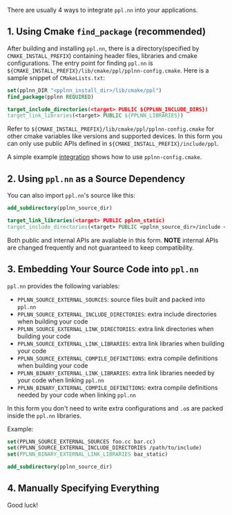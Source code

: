 There are usually 4 ways to integrate `ppl.nn` into your applications.

## 1. Using Cmake `find_package` (recommended)

After building and installing `ppl.nn`, there is a directory(specified by `CMAKE_INSTALL_PREFIX`) containing header files, libraries and cmake configurations. The entry point for finding `ppl.nn` is `${CMAKE_INSTALL_PREFIX}/lib/cmake/ppl/pplnn-config.cmake`. Here is a sample snippet of `CMakeLists.txt`:

```cmake
set(pplnn_DIR "<pplnn_install_dir>/lib/cmake/ppl")
find_package(pplnn REQUIRED)

target_include_directories(<target> PUBLIC ${PPLNN_INCLUDE_DIRS})
target_link_libraries(<target> PUBLIC ${PPLNN_LIBRARIES})
```

Refer to `${CMAKE_INSTALL_PREFIX}/lib/cmake/ppl/pplnn-config.cmake` for other cmake variables like versions and supported devices. In this form you can only use public APIs defined in `${CMAKE_INSTALL_PREFIX}/include/ppl`.

A simple example [integration](../../samples/cpp/integration) shows how to use `pplnn-config.cmake`.

## 2. Using `ppl.nn` as a Source Dependency

You can also import `ppl.nn`'s source like this:

```cmake
add_subdirectory(pplnn_source_dir)

target_link_libraries(<target> PUBLIC pplnn_static)
target_include_directories(<target> PUBLIC <pplnn_source_dir>/include <pplnn_source_dir>/src)
```

Both public and internal APIs are avaliable in this form. **NOTE** internal APIs are changed frequently and not guaranteed to keep compatibility.

## 3. Embedding Your Source Code into `ppl.nn`

`ppl.nn` provides the following variables:

* `PPLNN_SOURCE_EXTERNAL_SOURCES`: source files built and packed into `ppl.nn`
* `PPLNN_SOURCE_EXTERNAL_INCLUDE_DIRECTORIES`: extra include directories when building your code
* `PPLNN_SOURCE_EXTERNAL_LINK_DIRECTORIES`: extra link directories when building your code
* `PPLNN_SOURCE_EXTERNAL_LINK_LIBRARIES`: extra link libraries when building your code
* `PPLNN_SOURCE_EXTERNAL_COMPILE_DEFINITIONS`: extra compile definitions when building your code
* `PPLNN_BINARY_EXTERNAL_LINK_LIBRARIES`: extra link libraries needed by your code when linking `ppl.nn`
* `PPLNN_BINARY_EXTERNAL_COMPILE_DEFINITIONS`: extra compile definitions needed by your code when linking `ppl.nn`

In this form you don't need to write extra configurations and `.o`s are packed inside the `ppl.nn` libraries.

Example:

```cmake
set(PPLNN_SOURCE_EXTERNAL_SOURCES foo.cc bar.cc)
set(PPLNN_SOURCE_EXTERNAL_INCLUDE_DIRECTORIES /path/to/include)
set(PPLNN_BINARY_EXTERNAL_LINK_LIBRARIES baz_static)

add_subdirectory(pplnn_source_dir)
```

## 4. Manually Specifying Everything

Good luck!
